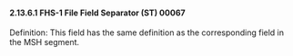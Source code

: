 #### 2.13.6.1 FHS-1 File Field Separator (ST) 00067

Definition: This field has the same definition as the corresponding field in the MSH segment.
